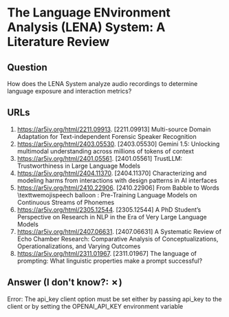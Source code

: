 # The Language ENvironment Analysis (LENA) System: A Literature Review

## Question

How does the LENA System analyze audio recordings to determine language exposure and interaction metrics?

## URLs

1. https://ar5iv.org/html/2211.09913. [2211.09913] Multi-source Domain Adaptation for Text-independent Forensic Speaker Recognition
2. https://ar5iv.org/html/2403.05530. [2403.05530] Gemini 1.5: Unlocking multimodal understanding across millions of tokens of context
3. https://ar5iv.org/html/2401.05561. [2401.05561] TrustLLM: Trustworthiness in Large Language Models
4. https://ar5iv.org/html/2404.11370. [2404.11370] Characterizing and modeling harms from interactions with design patterns in AI interfaces
5. https://ar5iv.org/html/2410.22906. [2410.22906] From Babble to Words \texttwemojispeech balloon : Pre-Training Language Models on Continuous Streams of Phonemes
6. https://ar5iv.org/html/2305.12544. [2305.12544] A PhD Student’s Perspective on Research in NLP in the Era of Very Large Language Models
7. https://ar5iv.org/html/2407.06631. [2407.06631] A Systematic Review of Echo Chamber Research: Comparative Analysis of Conceptualizations, Operationalizations, and Varying Outcomes
8. https://ar5iv.org/html/2311.01967. [2311.01967] The language of prompting: What linguistic properties make a prompt successful?

## Answer (I don't know?: ✗)

Error: The api_key client option must be set either by passing api_key to the client or by setting the OPENAI_API_KEY environment variable
